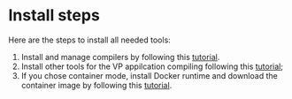 # Install steps
Here are the steps to install all needed tools:
1. Install and manage compilers by following this [tutorial](COMPILERS.md).
2. Install other tools for the VP appilcation compiling following this [tutorial](VP_TOOLS.md);
3. If you chose container mode, install Docker runtime and download the container image by following this [tutorial](DOCKER.md).